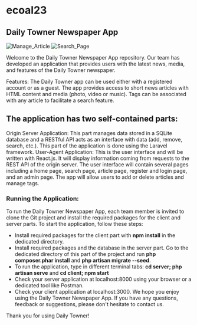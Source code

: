 # ecoal23
## Daily Towner Newspaper App
![Manage_Article](https://user-images.githubusercontent.com/114187312/229382633-01608d19-5a34-4165-ace7-f2e498a1f10e.png)
![Search_Page](https://user-images.githubusercontent.com/114187312/229382635-95ed1d77-06a1-45be-af36-e026d765e22e.png)

Welcome to the Daily Towner Newspaper App repository. Our team has developed an application that provides users with the latest news, media, and features of the Daily Towner newspaper.

Features:
The Daily Towner app can be used either with a registered account or as a guest. The app provides access to short news articles with HTML content and media (photo, video or music). Tags can be associated with any article to facilitate a search feature.

## The application has two self-contained parts:

Origin Server Application: This part manages data stored in a SQLite database and a RESTful API acts as an interface with data (add, remove, search, etc.). This part of the application is done using the Laravel framework.
User-Agent Application: This is the user interface and will be written with React.js. It will display information coming from requests to the REST API of the origin server.
The user interface will contain several pages including a home page, search page, article page, register and login page, and an admin page. The app will allow users to add or delete articles and manage tags.

### Running the Application:
To run the Daily Towner Newspaper App, each team member is invited to clone the Git project and install the required packages for the client and server parts. To start the application, follow these steps:

- Install required packages for the client part with **npm install** in the dedicated directory.
- Install required packages and the database in the server part. Go to the dedicated directory of this part of the project and run **php composer.phar install** and **php artisan migrate --seed**.
- To run the application, type in different terminal tabs: **cd server; php artisan serve** and **cd client; npm start**
- Check your server application at localhost:8000 using your browser or a dedicated tool like Postman.
- Check your client application at localhost:3000.
We hope you enjoy using the Daily Towner Newspaper App. If you have any questions, feedback or suggestions, please don't hesitate to contact us.

Thank you for using Daily Towner!

